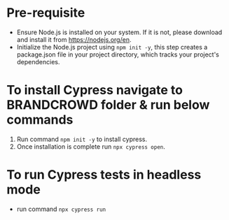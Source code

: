 # Pre-requisite
- Ensure Node.js is installed on your system. If it is not, please download and install it from https://nodejs.org/en.
- Initialize the Node.js project using `npm init -y`, this step creates a package.json file in your project directory, which tracks your project's dependencies.

# To install Cypress navigate to BRANDCROWD folder & run below commands
1. Run command `npm init -y` to install cypress.
2. Once installation is complete run `npx cypress open`.

# To run Cypress tests in headless mode
- run command `npx cypress run`